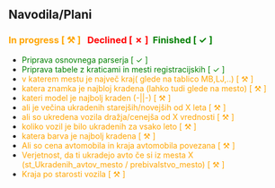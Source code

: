 ## Navodila/Plani

### <font color='orange'>In progress [ &#9874; ] </font>&nbsp; <font color='red'>Declined [ ✗ ]</font> &nbsp;<font color='green'>Finished [ ✓ ]</font>

* <font color='green'>Priprava osnovnega parserja [ ✓ ]</font>   <br/>
* <font color='green'>Priprava tabele z kraticami in mesti registracijskih [ ✓ ]</font>   <br/>
* <font color='orange'>v katerem mestu je največ kraj( glede na tablico MB,LJ,..) [ &#9874; ]</font>  <br/>
* <font color='orange'>katera znamka je najbloj kradena (lahko tudi glede na mesto) [ &#9874; ]</font>  <br/>
* <font color='orange'>kateri model je najbolj kraden (-||-) [ &#9874; ]</font>  <br/>
* <font color='orange'>ali je večina ukradenih starejših/novejših od X leta [ &#9874; ]</font>  <br/>
* <font color='orange'>ali so ukredena vozila dražja/cenejša od X vrednosti [ &#9874; ]</font>  <br/>
* <font color='orange'>koliko vozil je bilo ukradenih za vsako leto [ &#9874; ]</font>  <br/>
* <font color='orange'>katera barva je najbolj kradena [ &#9874; ]</font>  <br/>
* <font color='orange'>Ali so cena avtomobila in kraja avtomobila povezana [ &#9874; ]</font>  <br/>
* <font color='orange'>Verjetnost, da ti ukradejo avto če si iz mesta X (st_Ukradenih_avtov_mesto / prebivalstvo_mesto) [ &#9874; ]</font>  <br/>
* <font color='orange'>Kraja po starosti vozila [ &#9874; ]</font>  <br/>

